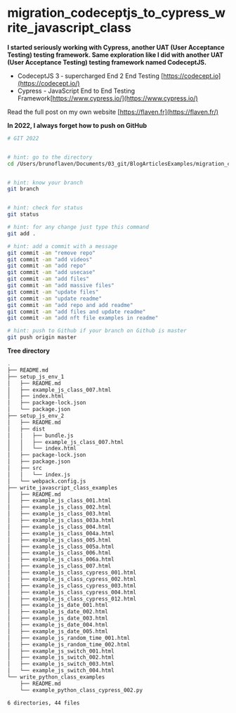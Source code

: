 # migration_codeceptjs_to_cypress_write_javascript_class


**I started seriously working with Cypress, another UAT (User Acceptance Testing) testing framework. Same exploration like I did with another UAT (User Acceptance Testing) testing framework named CodeceptJS.**

- CodeceptJS 3 ‐ supercharged End 2 End Testing [https://codecept.io](https://codecept.io/) 
- Cypress - JavaScript End to End Testing Framework[https://www.cypress.io/](https://www.cypress.io/)

Read the full post on my own website [https://flaven.fr](https://flaven.fr/)

**In 2022, I always forget how to push on GitHub**

```bash
# GIT 2022


# hint: go to the directory
cd /Users/brunoflaven/Documents/03_git/BlogArticlesExamples/migration_codeceptsjs_to_cypress_write_javascript_class


# hint: know your branch
git branch


# hint: check for status
git status

# hint: for any change just type this command
git add .

# hint: add a commit with a message
git commit -am "remove repo"
git commit -am "add videos"
git commit -am "add repo"
git commit -am "add usecase"
git commit -am "add files"
git commit -am "add massive files"
git commit -am "update files"
git commit -am "update readme"
git commit -am "add repo and add readme"
git commit -am "add files and update readme"
git commit -am "add nft file examples in readme"

# hint: push to Github if your branch on Github is master
git push origin master

```
**Tree directory**

```bash
.
├── README.md
├── setup_js_env_1
│   ├── README.md
│   ├── example_js_class_007.html
│   ├── index.html
│   ├── package-lock.json
│   └── package.json
├── setup_js_env_2
│   ├── README.md
│   ├── dist
│   │   ├── bundle.js
│   │   ├── example_js_class_007.html
│   │   └── index.html
│   ├── package-lock.json
│   ├── package.json
│   ├── src
│   │   └── index.js
│   └── webpack.config.js
├── write_javascript_class_examples
│   ├── README.md
│   ├── example_js_class_001.html
│   ├── example_js_class_002.html
│   ├── example_js_class_003.html
│   ├── example_js_class_003a.html
│   ├── example_js_class_004.html
│   ├── example_js_class_004a.html
│   ├── example_js_class_005.html
│   ├── example_js_class_005a.html
│   ├── example_js_class_006.html
│   ├── example_js_class_006a.html
│   ├── example_js_class_007.html
│   ├── example_js_class_cypress_001.html
│   ├── example_js_class_cypress_002.html
│   ├── example_js_class_cypress_003.html
│   ├── example_js_class_cypress_004.html
│   ├── example_js_class_cypress_012.html
│   ├── example_js_date_001.html
│   ├── example_js_date_002.html
│   ├── example_js_date_003.html
│   ├── example_js_date_004.html
│   ├── example_js_date_005.html
│   ├── example_js_random_time_001.html
│   ├── example_js_random_time_002.html
│   ├── example_js_switch_001.html
│   ├── example_js_switch_002.html
│   ├── example_js_switch_003.html
│   └── example_js_switch_004.html
└── write_python_class_examples
    ├── README.md
    └── example_python_class_cypress_002.py

6 directories, 44 files
```

